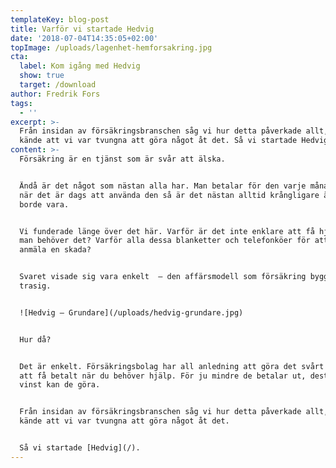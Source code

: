 ```yaml
---
templateKey: blog-post
title: Varför vi startade Hedvig
date: '2018-07-04T14:35:05+02:00'
topImage: /uploads/lagenhet-hemforsakring.jpg
cta:
  label: Kom igång med Hedvig
  show: true
  target: /download
author: Fredrik Fors
tags:
  - ''
excerpt: >-
  Från insidan av försäkringsbranschen såg vi hur detta påverkade allt, och
  kände att vi var tvungna att göra något åt det. Så vi startade Hedvig.
content: >-
  Försäkring är en tjänst som är svår att älska.


  Ändå är det något som nästan alla har. Man betalar för den varje månad. Och
  när det är dags att använda den så är det nästan alltid krångligare än vad det
  borde vara.


  Vi funderade länge över det här. Varför är det inte enklare att få hjälp när
  man behöver det? Varför alla dessa blanketter och telefonköer för att kunna
  anmäla en skada?


  Svaret visade sig vara enkelt  – den affärsmodell som försäkring bygger på är
  trasig.


  ![Hedvig – Grundare](/uploads/hedvig-grundare.jpg)


  Hur då?


  Det är enkelt. Försäkringsbolag har all anledning att göra det svårt för dig
  att få betalt när du behöver hjälp. För ju mindre de betalar ut, desto större
  vinst kan de göra.


  Från insidan av försäkringsbranschen såg vi hur detta påverkade allt, och
  kände att vi var tvungna att göra något åt det.


  Så vi startade [Hedvig](/).
---
```


